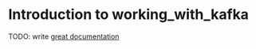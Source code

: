 # Introduction to working_with_kafka

TODO: write [great documentation](http://jacobian.org/writing/what-to-write/)

